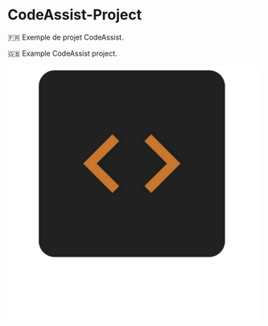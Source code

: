 # CodeAssist-Project
🇫🇷 Exemple de projet CodeAssist. 

🇬🇧 Example CodeAssist project.

<img src="https://raw.githubusercontent.com/IDProjectFR/CodeAssist-Project/main/icon_CodeAssist.png" alt="CodeAssist" />
